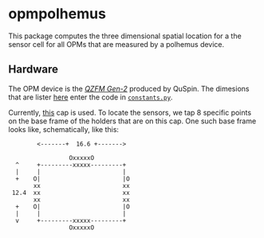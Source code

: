 # opmpolhemus

This package computes the three dimensional spatial location for a the sensor
cell for all OPMs that are measured by a polhemus device. 

## Hardware
The OPM device is the 
*[QZFM Gen-2](https://quspin.com/products-qzfm/)* produced by QuSpin. The
dimesions that are lister
[here](http://quspin.com/wp-content/uploads/2016/08/Gen-2.jpg) enter the code in
[`constants.py`](https://github.com/paulmoonshine/opmpolhemus/blob/master/opmpolhemus/constants.py).

Currently, [this](https://quspin.com/experimental-meg-cap/) cap is used. To
locate the sensors, we tap 8 specific points on the base frame of the holders that are
on this cap. One such base frame looks like, schematically, like this: 
```
        <-------+  16.6 +------->

                 OxxxxxO
  ^     +---------xxxxx---------+
  |     |                       |
  +    O|                       |O
       xx                       xx
 12.4  xx                       xx
       xx                       xx
  +    O|                       |O
  |     |                       |
  v     +---------xxxxx---------+
                 OxxxxxO
```

